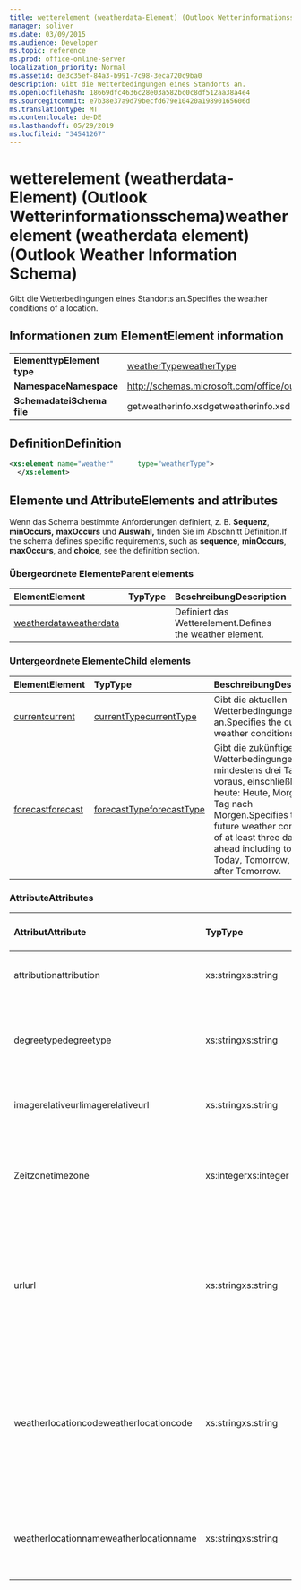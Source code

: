 ```yaml
---
title: wetterelement (weatherdata-Element) (Outlook Wetterinformationsschema)
manager: soliver
ms.date: 03/09/2015
ms.audience: Developer
ms.topic: reference
ms.prod: office-online-server
localization_priority: Normal
ms.assetid: de3c35ef-84a3-b991-7c98-3eca720c9ba0
description: Gibt die Wetterbedingungen eines Standorts an.
ms.openlocfilehash: 18669dfc4636c28e03a582bc0c8df512aa38a4e4
ms.sourcegitcommit: e7b38e37a9d79becfd679e10420a19890165606d
ms.translationtype: MT
ms.contentlocale: de-DE
ms.lasthandoff: 05/29/2019
ms.locfileid: "34541267"
---
```

# <a name="weather-element-weatherdata-element-outlook-weather-information-schema"></a><span data-ttu-id="16551-103">wetterelement (weatherdata-Element) (Outlook Wetterinformationsschema)</span><span class="sxs-lookup"><span data-stu-id="16551-103">weather element (weatherdata element) (Outlook Weather Information Schema)</span></span>

<span data-ttu-id="16551-104">Gibt die Wetterbedingungen eines Standorts an.</span><span class="sxs-lookup"><span data-stu-id="16551-104">Specifies the weather conditions of a location.</span></span>
  
## <a name="element-information"></a><span data-ttu-id="16551-105">Informationen zum Element</span><span class="sxs-lookup"><span data-stu-id="16551-105">Element information</span></span>

|||
|:-----|:-----|
|<span data-ttu-id="16551-106">**Elementtyp**</span><span class="sxs-lookup"><span data-stu-id="16551-106">**Element type**</span></span> <br/> |[<span data-ttu-id="16551-107">weatherType</span><span class="sxs-lookup"><span data-stu-id="16551-107">weatherType</span></span>](weathertype-complextype-outlook-weather-information-schema.md) <br/> |
|<span data-ttu-id="16551-108">**Namespace**</span><span class="sxs-lookup"><span data-stu-id="16551-108">**Namespace**</span></span> <br/> |http://schemas.microsoft.com/office/outlook/15/getweatherinfo.xsd  <br/> |
|<span data-ttu-id="16551-109">**Schemadatei**</span><span class="sxs-lookup"><span data-stu-id="16551-109">**Schema file**</span></span> <br/> |<span data-ttu-id="16551-110">getweatherinfo.xsd</span><span class="sxs-lookup"><span data-stu-id="16551-110">getweatherinfo.xsd</span></span>  <br/> |
   
## <a name="definition"></a><span data-ttu-id="16551-111">Definition</span><span class="sxs-lookup"><span data-stu-id="16551-111">Definition</span></span>

```XML
<xs:element name="weather"      type="weatherType">
  </xs:element>  

```

## <a name="elements-and-attributes"></a><span data-ttu-id="16551-112">Elemente und Attribute</span><span class="sxs-lookup"><span data-stu-id="16551-112">Elements and attributes</span></span>

<span data-ttu-id="16551-113">Wenn das Schema bestimmte Anforderungen definiert, z. B. **Sequenz**, **minOccurs,** **maxOccurs** und **Auswahl,** finden Sie im Abschnitt Definition.</span><span class="sxs-lookup"><span data-stu-id="16551-113">If the schema defines specific requirements, such as **sequence**, **minOccurs**, **maxOccurs**, and **choice**, see the definition section.</span></span> 
  
### <a name="parent-elements"></a><span data-ttu-id="16551-114">Übergeordnete Elemente</span><span class="sxs-lookup"><span data-stu-id="16551-114">Parent elements</span></span>

|<span data-ttu-id="16551-115">**Element**</span><span class="sxs-lookup"><span data-stu-id="16551-115">**Element**</span></span>|<span data-ttu-id="16551-116">**Typ**</span><span class="sxs-lookup"><span data-stu-id="16551-116">**Type**</span></span>|<span data-ttu-id="16551-117">**Beschreibung**</span><span class="sxs-lookup"><span data-stu-id="16551-117">**Description**</span></span>|
|:-----|:-----|:-----|
|[<span data-ttu-id="16551-118">weatherdata</span><span class="sxs-lookup"><span data-stu-id="16551-118">weatherdata</span></span>](weatherdata-element-outlook-weather-information-schema.md) <br/> ||<span data-ttu-id="16551-119">Definiert das Wetterelement.</span><span class="sxs-lookup"><span data-stu-id="16551-119">Defines the weather element.</span></span>  <br/> |
   
### <a name="child-elements"></a><span data-ttu-id="16551-120">Untergeordnete Elemente</span><span class="sxs-lookup"><span data-stu-id="16551-120">Child elements</span></span>

|<span data-ttu-id="16551-121">**Element**</span><span class="sxs-lookup"><span data-stu-id="16551-121">**Element**</span></span>|<span data-ttu-id="16551-122">**Typ**</span><span class="sxs-lookup"><span data-stu-id="16551-122">**Type**</span></span>|<span data-ttu-id="16551-123">**Beschreibung**</span><span class="sxs-lookup"><span data-stu-id="16551-123">**Description**</span></span>|
|:-----|:-----|:-----|
|[<span data-ttu-id="16551-124">current</span><span class="sxs-lookup"><span data-stu-id="16551-124">current</span></span>](current-element-weathertype-complextypeoutlook-weather-information-schema.md) <br/> |[<span data-ttu-id="16551-125">currentType</span><span class="sxs-lookup"><span data-stu-id="16551-125">currentType</span></span>](currenttype-complextype-outlook-weather-information-schema.md) <br/> |<span data-ttu-id="16551-126">Gibt die aktuellen Wetterbedingungen an.</span><span class="sxs-lookup"><span data-stu-id="16551-126">Specifies the current weather conditions.</span></span>  <br/> |
|[<span data-ttu-id="16551-127">forecast</span><span class="sxs-lookup"><span data-stu-id="16551-127">forecast</span></span>](forecast-element-weathertype-complextypeoutlook-weather-information-schema.md) <br/> |[<span data-ttu-id="16551-128">forecastType</span><span class="sxs-lookup"><span data-stu-id="16551-128">forecastType</span></span>](forecasttype-complextype-outlook-weather-information-schema.md) <br/> |<span data-ttu-id="16551-129">Gibt die zukünftigen Wetterbedingungen von mindestens drei Tagen voraus, einschließlich heute: Heute, Morgen, Tag nach Morgen.</span><span class="sxs-lookup"><span data-stu-id="16551-129">Specifies the future weather conditions of at least three days ahead including today: Today, Tomorrow, Day after Tomorrow.</span></span>  <br/> |
   
### <a name="attributes"></a><span data-ttu-id="16551-130">Attribute</span><span class="sxs-lookup"><span data-stu-id="16551-130">Attributes</span></span>

|<span data-ttu-id="16551-131">**Attribut**</span><span class="sxs-lookup"><span data-stu-id="16551-131">**Attribute**</span></span>|<span data-ttu-id="16551-132">**Typ**</span><span class="sxs-lookup"><span data-stu-id="16551-132">**Type**</span></span>|<span data-ttu-id="16551-133">**Erforderlich**</span><span class="sxs-lookup"><span data-stu-id="16551-133">**Required**</span></span>|<span data-ttu-id="16551-134">**Beschreibung**</span><span class="sxs-lookup"><span data-stu-id="16551-134">**Description**</span></span>|<span data-ttu-id="16551-135">**Mögliche Werte**</span><span class="sxs-lookup"><span data-stu-id="16551-135">**Possible values**</span></span>|
|:-----|:-----|:-----|:-----|:-----|
|<span data-ttu-id="16551-136">attribution</span><span class="sxs-lookup"><span data-stu-id="16551-136">attribution</span></span>  <br/> |<span data-ttu-id="16551-137">xs:string</span><span class="sxs-lookup"><span data-stu-id="16551-137">xs:string</span></span>  <br/> |<span data-ttu-id="16551-138">erforderlich</span><span class="sxs-lookup"><span data-stu-id="16551-138">required</span></span>  <br/> |<span data-ttu-id="16551-139">Gibt die Quelle der Wetterinformationen an.</span><span class="sxs-lookup"><span data-stu-id="16551-139">Specifies the source of the weather information.</span></span>  <br/> |<span data-ttu-id="16551-140">Ein Wert vom Typ xs:string</span><span class="sxs-lookup"><span data-stu-id="16551-140">A value of the type xs:string</span></span>  <br/> |
|<span data-ttu-id="16551-141">degreetype</span><span class="sxs-lookup"><span data-stu-id="16551-141">degreetype</span></span>  <br/> |<span data-ttu-id="16551-142">xs:string</span><span class="sxs-lookup"><span data-stu-id="16551-142">xs:string</span></span>  <br/> |<span data-ttu-id="16551-143">erforderlich</span><span class="sxs-lookup"><span data-stu-id="16551-143">required</span></span>  <br/> |<span data-ttu-id="16551-144">Gibt die Einheit für die Temperatur des Standorts an, z. B. "Celsius".</span><span class="sxs-lookup"><span data-stu-id="16551-144">Specifies the unit for the temperature of the location for example, Celsius.</span></span>  <br/> |<span data-ttu-id="16551-145">C, F</span><span class="sxs-lookup"><span data-stu-id="16551-145">C, F</span></span>  <br/> |
|<span data-ttu-id="16551-146">imagerelativeurl</span><span class="sxs-lookup"><span data-stu-id="16551-146">imagerelativeurl</span></span>  <br/> |<span data-ttu-id="16551-147">xs:string</span><span class="sxs-lookup"><span data-stu-id="16551-147">xs:string</span></span>  <br/> |<span data-ttu-id="16551-148">erforderlich</span><span class="sxs-lookup"><span data-stu-id="16551-148">required</span></span>  <br/> |<span data-ttu-id="16551-149">Gibt die URL des Bilds für den Speicherort an.</span><span class="sxs-lookup"><span data-stu-id="16551-149">Specifies the URL of the image for the location.</span></span>  <br/> |<span data-ttu-id="16551-150">Ein Wert vom Typ xs:string</span><span class="sxs-lookup"><span data-stu-id="16551-150">A value of the type xs:string</span></span>  <br/> |
|<span data-ttu-id="16551-151">Zeitzone</span><span class="sxs-lookup"><span data-stu-id="16551-151">timezone</span></span>  <br/> |<span data-ttu-id="16551-152">xs:integer</span><span class="sxs-lookup"><span data-stu-id="16551-152">xs:integer</span></span>  <br/> |<span data-ttu-id="16551-153">erforderlich</span><span class="sxs-lookup"><span data-stu-id="16551-153">required</span></span>  <br/> |<span data-ttu-id="16551-154">Gibt den GMT-Offset an.</span><span class="sxs-lookup"><span data-stu-id="16551-154">Specifies the GMT offset.</span></span>  <br/> |<span data-ttu-id="16551-155">Ein Wert zwischen -11 und einschließlich 12</span><span class="sxs-lookup"><span data-stu-id="16551-155">A value between -11 and 12 inclusive</span></span>  <br/> |
|<span data-ttu-id="16551-156">url</span><span class="sxs-lookup"><span data-stu-id="16551-156">url</span></span>  <br/> |<span data-ttu-id="16551-157">xs:string</span><span class="sxs-lookup"><span data-stu-id="16551-157">xs:string</span></span>  <br/> |<span data-ttu-id="16551-158">erforderlich</span><span class="sxs-lookup"><span data-stu-id="16551-158">required</span></span>  <br/> |<span data-ttu-id="16551-159">Gibt die URL für die Webseite des Wetterdiensts an, die Wetterinformationen für den angegebenen Standort enthält.</span><span class="sxs-lookup"><span data-stu-id="16551-159">Specifies the URL for the web page of the weather service that contains weather information for the specified location.</span></span>  <br/> |<span data-ttu-id="16551-160">Ein Wert vom Typ xs:string</span><span class="sxs-lookup"><span data-stu-id="16551-160">A value of the type xs:string</span></span>  <br/> |
|<span data-ttu-id="16551-161">weatherlocationcode</span><span class="sxs-lookup"><span data-stu-id="16551-161">weatherlocationcode</span></span>  <br/> |<span data-ttu-id="16551-162">xs:string</span><span class="sxs-lookup"><span data-stu-id="16551-162">xs:string</span></span>  <br/> |<span data-ttu-id="16551-163">erforderlich</span><span class="sxs-lookup"><span data-stu-id="16551-163">required</span></span>  <br/> |<span data-ttu-id="16551-164">Gibt den Code an, der dem Speicherort zugeordnet ist, der zum Unterscheiden mehrerer Speicherorte mit demselben Namen verwendet wird.</span><span class="sxs-lookup"><span data-stu-id="16551-164">Specifies the code that is associated with the location used to distinguish multiple location that have the same name.</span></span>  <br/> |<span data-ttu-id="16551-165">Ein Wert vom Typ xs:string</span><span class="sxs-lookup"><span data-stu-id="16551-165">A value of the type xs:string</span></span>  <br/> |
|<span data-ttu-id="16551-166">weatherlocationname</span><span class="sxs-lookup"><span data-stu-id="16551-166">weatherlocationname</span></span>  <br/> |<span data-ttu-id="16551-167">xs:string</span><span class="sxs-lookup"><span data-stu-id="16551-167">xs:string</span></span>  <br/> |<span data-ttu-id="16551-168">erforderlich</span><span class="sxs-lookup"><span data-stu-id="16551-168">required</span></span>  <br/> |<span data-ttu-id="16551-169">Gibt den Namen des Speicherorts an, der im Dropdownsteuerelement angezeigt wird.</span><span class="sxs-lookup"><span data-stu-id="16551-169">Specifies the name of the location that appears in the drop-down control.</span></span>  <br/> |<span data-ttu-id="16551-170">Ein Wert vom Typ xs:string</span><span class="sxs-lookup"><span data-stu-id="16551-170">A value of the type xs:string</span></span>  <br/> |
   

